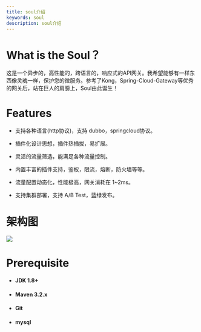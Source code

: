 ```yaml
---
title: soul介绍
keywords: soul
description: soul介绍
---
```



# What is the Soul？
这是一个异步的，高性能的，跨语言的，响应式的API网关。我希望能够有一样东西像灵魂一样，保护您的微服务。参考了Kong，Spring-Cloud-Gateway等优秀的网关后，站在巨人的肩膀上，Soul由此诞生！

 
# Features

* 支持各种语言(http协议)，支持 dubbo，springcloud协议。

* 插件化设计思想，插件热插拔，易扩展。

* 灵活的流量筛选，能满足各种流量控制。

* 内置丰富的插件支持，鉴权，限流，熔断，防火墙等等。

* 流量配置动态化，性能极高，网关消耗在 1~2ms。

* 支持集群部署，支持 A/B Test，蓝绿发布。


# 架构图

![](https://yu199195.github.io/images/soul/soul-framework.png)
 
# Prerequisite

  *   #### JDK 1.8+

  *   #### Maven 3.2.x

  *   #### Git
  
  *   #### mysql
